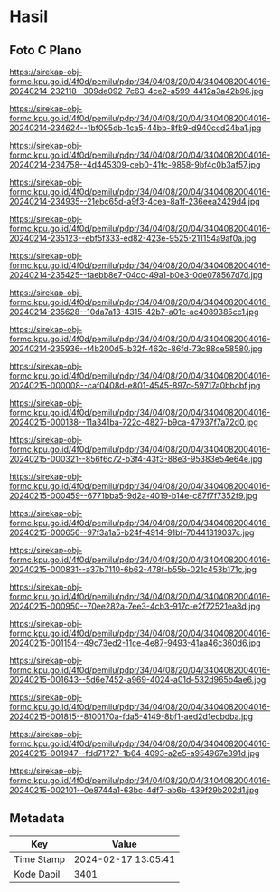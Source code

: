 # Hasil

## Foto C Plano

https://sirekap-obj-formc.kpu.go.id/4f0d/pemilu/pdpr/34/04/08/20/04/3404082004016-20240214-232118--309de092-7c63-4ce2-a599-4412a3a42b96.jpg

https://sirekap-obj-formc.kpu.go.id/4f0d/pemilu/pdpr/34/04/08/20/04/3404082004016-20240214-234624--1bf095db-1ca5-44bb-8fb9-d940ccd24ba1.jpg

https://sirekap-obj-formc.kpu.go.id/4f0d/pemilu/pdpr/34/04/08/20/04/3404082004016-20240214-234758--4d445309-ceb0-41fc-9858-9bf4c0b3af57.jpg

https://sirekap-obj-formc.kpu.go.id/4f0d/pemilu/pdpr/34/04/08/20/04/3404082004016-20240214-234935--21ebc65d-a9f3-4cea-8a1f-236eea2429d4.jpg

https://sirekap-obj-formc.kpu.go.id/4f0d/pemilu/pdpr/34/04/08/20/04/3404082004016-20240214-235123--ebf5f333-ed82-423e-9525-211154a9af0a.jpg

https://sirekap-obj-formc.kpu.go.id/4f0d/pemilu/pdpr/34/04/08/20/04/3404082004016-20240214-235425--faebb8e7-04cc-49a1-b0e3-0de078567d7d.jpg

https://sirekap-obj-formc.kpu.go.id/4f0d/pemilu/pdpr/34/04/08/20/04/3404082004016-20240214-235628--10da7a13-4315-42b7-a01c-ac4989385cc1.jpg

https://sirekap-obj-formc.kpu.go.id/4f0d/pemilu/pdpr/34/04/08/20/04/3404082004016-20240214-235936--f4b200d5-b32f-462c-86fd-73c88ce58580.jpg

https://sirekap-obj-formc.kpu.go.id/4f0d/pemilu/pdpr/34/04/08/20/04/3404082004016-20240215-000008--caf0408d-e801-4545-897c-59717a0bbcbf.jpg

https://sirekap-obj-formc.kpu.go.id/4f0d/pemilu/pdpr/34/04/08/20/04/3404082004016-20240215-000138--11a341ba-722c-4827-b9ca-47937f7a72d0.jpg

https://sirekap-obj-formc.kpu.go.id/4f0d/pemilu/pdpr/34/04/08/20/04/3404082004016-20240215-000321--856f6c72-b3f4-43f3-88e3-95383e54e64e.jpg

https://sirekap-obj-formc.kpu.go.id/4f0d/pemilu/pdpr/34/04/08/20/04/3404082004016-20240215-000459--6771bba5-9d2a-4019-b14e-c87f7f7352f9.jpg

https://sirekap-obj-formc.kpu.go.id/4f0d/pemilu/pdpr/34/04/08/20/04/3404082004016-20240215-000656--97f3a1a5-b24f-4914-91bf-70441319037c.jpg

https://sirekap-obj-formc.kpu.go.id/4f0d/pemilu/pdpr/34/04/08/20/04/3404082004016-20240215-000831--a37b7110-6b62-478f-b55b-021c453b171c.jpg

https://sirekap-obj-formc.kpu.go.id/4f0d/pemilu/pdpr/34/04/08/20/04/3404082004016-20240215-000950--70ee282a-7ee3-4cb3-917c-e2f72521ea8d.jpg

https://sirekap-obj-formc.kpu.go.id/4f0d/pemilu/pdpr/34/04/08/20/04/3404082004016-20240215-001154--49c73ed2-11ce-4e87-9493-41aa46c360d6.jpg

https://sirekap-obj-formc.kpu.go.id/4f0d/pemilu/pdpr/34/04/08/20/04/3404082004016-20240215-001643--5d6e7452-a969-4024-a01d-532d965b4ae6.jpg

https://sirekap-obj-formc.kpu.go.id/4f0d/pemilu/pdpr/34/04/08/20/04/3404082004016-20240215-001815--8100170a-fda5-4149-8bf1-aed2d1ecbdba.jpg

https://sirekap-obj-formc.kpu.go.id/4f0d/pemilu/pdpr/34/04/08/20/04/3404082004016-20240215-001947--fdd71727-1b64-4093-a2e5-a954967e391d.jpg

https://sirekap-obj-formc.kpu.go.id/4f0d/pemilu/pdpr/34/04/08/20/04/3404082004016-20240215-002101--0e8744a1-63bc-4df7-ab6b-439f29b202d1.jpg


## Metadata

| Key        | Value               |
| ---------- | ------------------- |
| Time Stamp | 2024-02-17 13:05:41 |
| Kode Dapil | 3401                |



